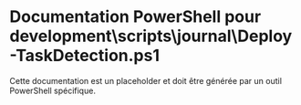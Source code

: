 # Documentation PowerShell pour development\scripts\journal\Deploy-TaskDetection.ps1

Cette documentation est un placeholder et doit être générée par un outil PowerShell spécifique.
